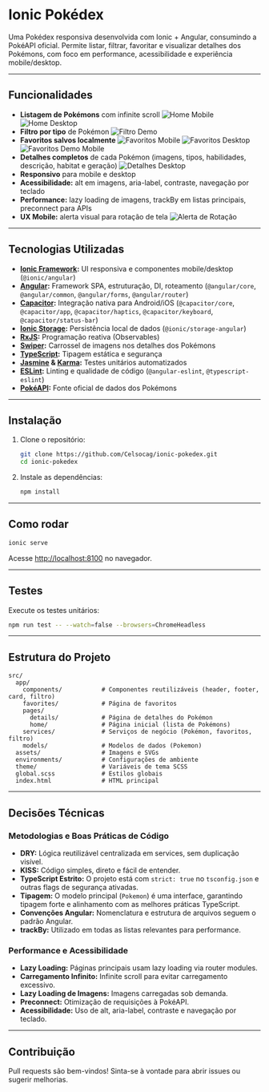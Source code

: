 # Ionic Pokédex

Uma Pokédex responsiva desenvolvida com Ionic + Angular, consumindo a PokéAPI oficial. Permite listar, filtrar, favoritar e visualizar detalhes dos Pokémons, com foco em performance, acessibilidade e experiência mobile/desktop.

---

##  Funcionalidades

- **Listagem de Pokémons** com infinite scroll
  ![Home Mobile](src/assets/readme/home_mobile.png)
  ![Home Desktop](src/assets/readme/home_desk.png)
- **Filtro por tipo** de Pokémon
  ![Filtro Demo](src/assets/readme/filtro_desk_demo.gif)
- **Favoritos salvos localmente**
  ![Favoritos Mobile](src/assets/readme/favoritos_mobile.png)
  ![Favoritos Desktop](src/assets/readme/favoritos_desk.png)
  ![Favoritos Demo Mobile](src/assets/readme/favoritos_mobile_demo.gif.gif)
- **Detalhes completos** de cada Pokémon (imagens, tipos, habilidades, descrição, habitat e geração)
  ![Detalhes Desktop](src/assets/readme/detalhes_desktop.gif)
- **Responsivo** para mobile e desktop
- **Acessibilidade:** alt em imagens, aria-label, contraste, navegação por teclado
- **Performance:** lazy loading de imagens, trackBy em listas principais, preconnect para APIs
- **UX Mobile:** alerta visual para rotação de tela
  ![Alerta de Rotação](src/assets/readme/mobile_rotate_warning.gif)

---

##  Tecnologias Utilizadas

- **[Ionic Framework](https://ionicframework.com/):** UI responsiva e componentes mobile/desktop (`@ionic/angular`)
- **[Angular](https://angular.io/):** Framework SPA, estruturação, DI, roteamento (`@angular/core`, `@angular/common`, `@angular/forms`, `@angular/router`)
- **[Capacitor](https://capacitorjs.com/):** Integração nativa para Android/iOS (`@capacitor/core`, `@capacitor/app`, `@capacitor/haptics`, `@capacitor/keyboard`, `@capacitor/status-bar`)
- **[Ionic Storage](https://ionicframework.com/docs/angular/storage):** Persistência local de dados (`@ionic/storage-angular`)
- **[RxJS](https://rxjs.dev/):** Programação reativa (Observables)
- **[Swiper](https://swiperjs.com/):** Carrossel de imagens nos detalhes dos Pokémons
- **[TypeScript](https://www.typescriptlang.org/):** Tipagem estática e segurança
- **[Jasmine](https://jasmine.github.io/) & [Karma](https://karma-runner.github.io/):** Testes unitários automatizados
- **[ESLint](https://eslint.org/):** Linting e qualidade de código (`@angular-eslint`, `@typescript-eslint`)
- **[PokéAPI](https://pokeapi.co/):** Fonte oficial de dados dos Pokémons

---

##  Instalação

1. Clone o repositório:
   ```sh
   git clone https://github.com/Celsocag/ionic-pokedex.git
   cd ionic-pokedex
   ```
2. Instale as dependências:
   ```sh
   npm install
   ```

---

##  Como rodar

```sh
ionic serve
```
Acesse [http://localhost:8100](http://localhost:8100) no navegador.

---

##  Testes

Execute os testes unitários:
```sh
npm run test -- --watch=false --browsers=ChromeHeadless
```

---

##  Estrutura do Projeto

```
src/
  app/
    components/           # Componentes reutilizáveis (header, footer, card, filtro)
    favorites/            # Página de favoritos
    pages/
      details/            # Página de detalhes do Pokémon
      home/               # Página inicial (lista de Pokémons)
    services/             # Serviços de negócio (Pokémon, favoritos, filtro)
    models/               # Modelos de dados (Pokemon)
  assets/                 # Imagens e SVGs
  environments/           # Configurações de ambiente
  theme/                  # Variáveis de tema SCSS
  global.scss             # Estilos globais
  index.html              # HTML principal
```

---

##  Decisões Técnicas


### Metodologias e Boas Práticas de Código

- **DRY:** Lógica reutilizável centralizada em services, sem duplicação visível.
- **KISS:** Código simples, direto e fácil de entender.
- **TypeScript Estrito:** O projeto está com `strict: true` no `tsconfig.json` e outras flags de segurança ativadas.
- **Tipagem:** O modelo principal (`Pokemon`) é uma interface, garantindo tipagem forte e alinhamento com as melhores práticas TypeScript.
- **Convenções Angular:** Nomenclatura e estrutura de arquivos seguem o padrão Angular.
- **trackBy:** Utilizado em todas as listas relevantes para performance.

### Performance e Acessibilidade
- **Lazy Loading:** Páginas principais usam lazy loading via router modules.
- **Carregamento Infinito:** Infinite scroll para evitar carregamento excessivo.
- **Lazy Loading de Imagens:** Imagens carregadas sob demanda.
- **Preconnect:** Otimização de requisições à PokéAPI.
- **Acessibilidade:** Uso de alt, aria-label, contraste e navegação por teclado.


---

## Contribuição

Pull requests são bem-vindos! Sinta-se à vontade para abrir issues ou sugerir melhorias.
